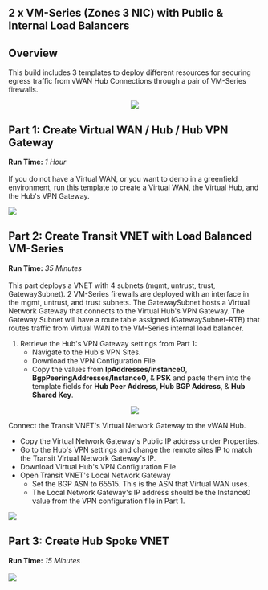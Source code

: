 ## 2 x VM-Series (Zones 3 NIC) with Public & Internal Load Balancers

## Overview
This build includes 3 templates to deploy different resources for securing egress traffic from vWAN Hub Connections through a pair of VM-Series firewalls.
<p align="center">
<img src="https://raw.githubusercontent.com/wwce/azure-arm/master/Azure-Common-Deployments/v1/images/2fw_3nic_zone_intlb_extlb_vwan.png">
</p>

## Part 1: Create Virtual WAN / Hub / Hub VPN Gateway
**Run Time:** *1 Hour*
</br>
</br>
If you do not have a Virtual WAN, or you want to demo in a greenfield environment, run this template to create a Virtual WAN, the Virtual Hub, and the Hub's VPN Gateway.

[<img src="http://azuredeploy.net/deploybutton.png"/>](https://portal.azure.com/#create/Microsoft.Template/uri/https%3A%2F%2Fraw.githubusercontent.com%2Fwwce%2Fazure-arm%2Fmaster%2FAzure-Common-Deployments%2Fv1%2F2fw_3nic_zone_intlb_extlb_vwan%2Fpart1_vwan.json)

## Part 2: Create Transit VNET with Load Balanced VM-Series
**Run Time:** *35 Minutes*
</br>
</br>
This part deploys a VNET with 4 subnets (mgmt, untrust, trust, GatewaySubnet). 2 VM-Series firewalls are deployed with an interface in the mgmt, untrust, and trust subnets.  The GatewaySubnet hosts a Virtual Network Gateway that connects to the Virtual Hub's VPN Gateway.  The Gateway Subnet will have a route table assigned (GatewaySubnet-RTB) that routes traffic from Virtual WAN to the VM-Series internal load balancer.

1. Retrieve the Hub's VPN Gateway settings from Part 1:
    * Navigate to the Hub's VPN Sites.
    * Download the VPN Configuration File
    * Copy the values from **IpAddresses/instance0**, **BgpPeeringAddresses/Instance0**, & **PSK** and paste them into the template fields for **Hub Peer Address**, **Hub BGP Address**, & **Hub Shared Key**.
  
<p align="center">
<img src="https://raw.githubusercontent.com/wwce/azure-arm/master/Azure-Common-Deployments/v1/images/2fw_3nic_zone_intlb_extlb_vwan_vpn_config.png">
</p>


Connect the Transit VNET's Virtual Network Gateway to the vWAN Hub.
* Copy the Virtual Network Gateway's Public IP address under Properties. 
* Go to the Hub's VPN settings and change the remote sites IP to match the Transit Virtual Network Gateway's IP.
* Download Virtual Hub's VPN Configuration File
* Open Transit VNET's Local Network Gateway
    * Set the BGP ASN to 65515.  This is the ASN that Virtual WAN uses.
    * The Local Network Gateway's IP address should be the Instance0 value from the VPN configuration file in Part 1.


[<img src="http://azuredeploy.net/deploybutton.png"/>](https://portal.azure.com/#create/Microsoft.Template/uri/https%3A%2F%2Fraw.githubusercontent.com%2Fwwce%2Fazure-arm%2Fmaster%2FAzure-Common-Deployments%2Fv1%2F2fw_3nic_zone_intlb_extlb_vwan%2Fpart2_security.json)

## Part 3: Create Hub Spoke VNET
**Run Time:** *15 Minutes*
</br>
</br>
[<img src="http://azuredeploy.net/deploybutton.png"/>](https://portal.azure.com/#create/Microsoft.Template/uri/https%3A%2F%2Fraw.githubusercontent.com%2Fwwce%2Fazure-arm%2Fmaster%2FAzure-Common-Deployments%2Fv1%2F2fw_3nic_zone_intlb_extlb_vwan%2Fpart3_spoke.json)

